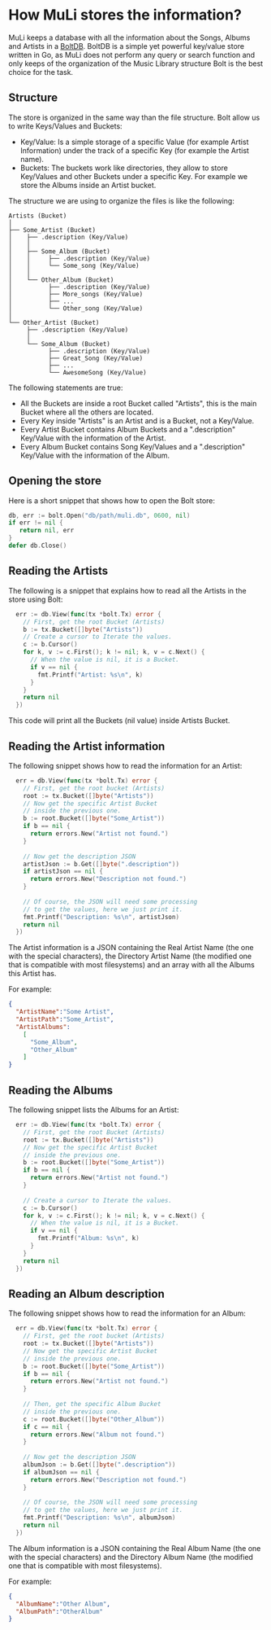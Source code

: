 How MuLi stores the information?
================================

MuLi keeps a database with all the information about the Songs, Albums and Artists in a [BoltDB](https://github.com/boltdb/bolt).
BoltDB is a simple yet powerful key/value store written in Go, as MuLi does not perform any query or search function and only keeps
of the organization of the Music Library structure Bolt is the best choice for the task.


Structure
---------

The store is organized in the same way than the file structure. Bolt allow us to write Keys/Values and Buckets:

* Key/Value: Is a simple storage of a specific Value (for example Artist Information) under the track of a specific Key 
              (for example the Artist name). 
* Buckets: The buckets work like directories, they allow to store Key/Values and other Buckets under a specific Key. For
              example we store the Albums inside an Artist bucket.
              
The structure we are using to organize the files is like the following:

```
Artists (Bucket)
│
├── Some_Artist (Bucket)
│    ├── .description (Key/Value)
│    │
│    ├── Some_Album (Bucket)
│    │     ├── .description (Key/Value)
│    │     └── Some_song (Key/Value)
│    │ 
│    └── Other_Album (Bucket)
│          ├── .description (Key/Value)
│          ├── More_songs (Key/Value)
│          ├── ...
│          └── Other_song (Key/Value)
│
└── Other_Artist (Bucket)
     ├── .description (Key/Value)
     │
     └── Some_Album (Bucket)
           ├── .description (Key/Value)
           ├── Great_Song (Key/Value)
           ├── ...
           └── AwesomeSong (Key/Value)

```

The following statements are true:

* All the Buckets are inside a root Bucket called "Artists", this is the main Bucket where all the others are located. 
* Every Key inside "Artists" is an Artist and is a Bucket, not a Key/Value. 
* Every Artist Bucket contains Album Buckets and a ".description" Key/Value with the information of the Artist.
* Every Album Bucket contains Song Key/Values and a ".description" Key/Value with the information of the Album.


Opening the store
-----------------
Here is a short snippet that shows how to open the Bolt store:

```Go
db, err := bolt.Open("db/path/muli.db", 0600, nil)
if err != nil {
   return nil, err
}
defer db.Close()
```


Reading the Artists
-------------------

The following is a snippet that explains how to read all the Artists in the store using Bolt:

```Go
  err := db.View(func(tx *bolt.Tx) error {
    // First, get the root Bucket (Artists)
    b := tx.Bucket([]byte("Artists"))
    // Create a cursor to Iterate the values.
    c := b.Cursor()
    for k, v := c.First(); k != nil; k, v = c.Next() {
      // When the value is nil, it is a Bucket.
      if v == nil {
        fmt.Printf("Artist: %s\n", k)
      }
    }
    return nil
  })
```
This code will print all the Buckets (nil value) inside Artists Bucket.


Reading the Artist information
------------------------------

The following snippet shows how to read the information for an Artist:

```Go
  err = db.View(func(tx *bolt.Tx) error {
    // First, get the root bucket (Artists)
    root := tx.Bucket([]byte("Artists"))
    // Now get the specific Artist Bucket
    // inside the previous one.
    b := root.Bucket([]byte("Some_Artist"))
    if b == nil {
      return errors.New("Artist not found.")
    }
    
    // Now get the description JSON
    artistJson := b.Get([]byte(".description"))
    if artistJson == nil {
      return errors.New("Description not found.")
    }
    
    // Of course, the JSON will need some processing
    // to get the values, here we just print it.
    fmt.Printf("Description: %s\n", artistJson)
    return nil
  })
```

The Artist information is a JSON containing the Real Artist Name (the one with the special characters),
the Directory Artist Name (the modified one that is compatible with most filesystems) and an array with
all the Albums this Artist has.

For example:
```json
{
  "ArtistName":"Some Artist",
  "ArtistPath":"Some_Artist",
  "ArtistAlbums":
    [
      "Some_Album", 
      "Other_Album"
    ]
}
```

Reading the Albums
------------------

The following snippet lists the Albums for an Artist:
```Go
  err := db.View(func(tx *bolt.Tx) error {
    // First, get the root Bucket (Artists)
    root := tx.Bucket([]byte("Artists"))
    // Now get the specific Artist Bucket
    // inside the previous one.
    b := root.Bucket([]byte("Some_Artist"))
    if b == nil {
      return errors.New("Artist not found.")
    }
    
    // Create a cursor to Iterate the values.
    c := b.Cursor()
    for k, v := c.First(); k != nil; k, v = c.Next() {
      // When the value is nil, it is a Bucket.
      if v == nil {
        fmt.Printf("Album: %s\n", k)
      }
    }
    return nil
  })
```


Reading an Album description
----------------------------

The following snippet shows how to read the information for an Album:

```Go
  err = db.View(func(tx *bolt.Tx) error {
    // First, get the root bucket (Artists)
    root := tx.Bucket([]byte("Artists"))
    // Now get the specific Artist Bucket
    // inside the previous one.
    b := root.Bucket([]byte("Some_Artist"))
    if b == nil {
      return errors.New("Artist not found.")
    }
    
    // Then, get the specific Album Bucket
    // inside the previous one.
    c := root.Bucket([]byte("Other_Album"))
    if c == nil {
      return errors.New("Album not found.")
    }
    
    // Now get the description JSON
    albumJson := b.Get([]byte(".description"))
    if albumJson == nil {
      return errors.New("Description not found.")
    }
    
    // Of course, the JSON will need some processing
    // to get the values, here we just print it.
    fmt.Printf("Description: %s\n", albumJson)
    return nil
  })
```

The Album information is a JSON containing the Real Album Name (the one with the special characters) and
the Directory Album Name (the modified one that is compatible with most filesystems).

For example:
```json
{
  "AlbumName":"Other Album",
  "AlbumPath":"OtherAlbum"
}
```
